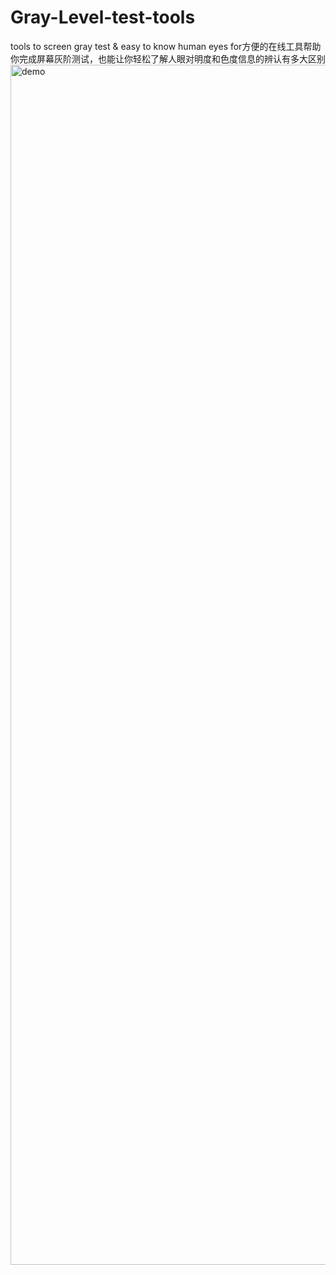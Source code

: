 # Gray-Level-test-tools
tools to screen gray test &amp; easy to know human eyes for方便的在线工具帮助你完成屏幕灰阶测试，也能让你轻松了解人眼对明度和色度信息的辨认有多大区别
<img width="1920" alt="demo" src="https://github.com/user-attachments/assets/a469b783-e29c-4050-aeb1-30e2ded37ab4" />
